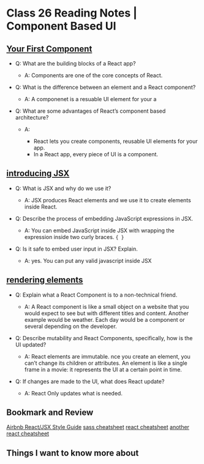 # Class 26 Reading Notes | Component Based UI

## [Your First Component](https://beta.reactjs.org/learn/your-first-component)

- Q: What are the building blocks of a React app?

  - A: Components are one of the core concepts of React.

- Q: What is the difference between an element and a React component?
 
  - A: A componenet is a resuable UI element for your a

- Q: What are some advantages of React’s component based architecture?

  - A:

    - React lets you create components, reusable UI elements for your app.
    - In a React app, every piece of UI is a component.

## [introducing JSX](https://facebook.github.io/react/docs/introducing-jsx.html)

- Q: What is JSX and why do we use it?

  - A: JSX produces React elements and we use it to create elements inside React. 

- Q: Describe the process of embedding JavaScript expressions in JSX.

  - A: You can embed JavaScript inside JSX with wrapping the expression inside two curly braces. `{ }`

- Q: Is it safe to embed user input in JSX? Explain.

  - A: yes. You can put any valid javascript inside JSX

## [rendering elements](https://facebook.github.io/react/docs/rendering-elements.html)

- Q: Explain what a React Component is to a non-technical friend.

  - A: A React component is like a small object on a website that you would expect to see but with different titles and content. Another example would be weather. Each day would be a component or several depending on the developer. 

- Q: Describe mutability and React Components, specifically, how is the UI updated?

  - A:  React elements are immutable. nce you create an element, you can’t change its children or attributes. An element is like a single frame in a movie: it represents the UI at a certain point in time.

- Q: If changes are made to the UI, what does React update?

  - A: React Only updates what is needed. 

## Bookmark and Review

[Airbnb React/JSX Style Guide](https://airbnb.io/javascript/react/)
[sass cheatsheet](https://devhints.io/sass)
[react cheatsheet](https://devhints.io/react)
[another react cheatsheet](https://reactcheatsheet.com/)
    
## Things I want to know more about
